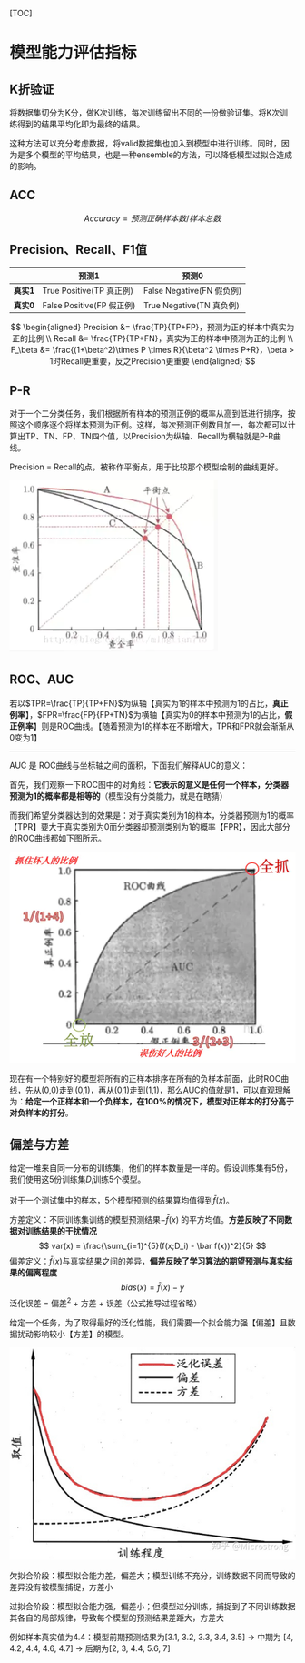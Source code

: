 [TOC]

# 模型能力评估指标

## K折验证

将数据集切分为K分，做K次训练，每次训练留出不同的一份做验证集。将K次训练得到的结果平均化即为最终的结果。

这种方法可以充分考虑数据，将valid数据集也加入到模型中进行训练。同时，因为是多个模型的平均结果，也是一种ensemble的方法，可以降低模型过拟合造成的影响。



## ACC

$$
Accuracy = 预测正确样本数 / 样本总数
$$



## Precision、Recall、F1值

|           | 预测1                     | 预测0                     |
| --------- | ------------------------- | ------------------------- |
| **真实1** | True Positive(TP 真正例)  | False Negative(FN 假负例) |
| **真实0** | False Positive(FP 假正例) | True Negative(TN 真负例)  |

$$
\begin{aligned}
Precision &= \frac{TP}{TP+FP}，预测为正的样本中真实为正的比例 \\
Recall &= \frac{TP}{TP+FN}，真实为正的样本中预测为正的比例 \\
F_\beta &= \frac{(1+\beta^2)\times P \times R}{\beta^2 \times P+R}，\beta > 1时Recall更重要，反之Precision更重要
\end{aligned}
$$

## P-R

对于一个二分类任务，我们根据所有样本的预测正例的概率从高到低进行排序，按照这个顺序逐个将样本预测为正例。这样，每次预测正例数目加一，每次都可以计算出TP、TN、FP、TN四个值，以Precision为纵轴、Recall为横轴就是P-R曲线。

Precision = Recall的点，被称作平衡点，用于比较那个模型绘制的曲线更好。

![img](PR.png)

## ROC、AUC

若以$TPR=\frac{TP}{TP+FN}$为纵轴【真实为1的样本中预测为1的占比，**真正例率**】，$FPR=\frac{FP}{FP+TN}$为横轴【真实为0的样本中预测为1的占比，**假正例率**】则是ROC曲线。【随着预测为1的样本在不断增大，TPR和FPR就会渐渐从0变为1】

------

AUC 是 ROC曲线与坐标轴之间的面积，下面我们解释AUC的意义：

首先，我们观察一下ROC图中的对角线：**它表示的意义是任何一个样本，分类器预测为1的概率都是相等的**（模型没有分类能力，就是在瞎猜）

而我们希望分类器达到的效果是：对于真实类别为1的样本，分类器预测为1的概率【TPR】要大于真实类别为0而分类器却预测类别为1的概率【FPR】，因此大部分的ROC曲线都如下图所示。

![img](auc.png)

现在有一个特别好的模型将所有的正样本排序在所有的负样本前面，此时ROC曲线，先从(0,0)走到(0,1)，再从(0,1)走到(1,1)，那么AUC的值就是1，可以直观理解为：**给定一个正样本和一个负样本，在100%的情况下，模型对正样本的打分高于对负样本的打分**。



## 偏差与方差

给定一堆来自同一分布的训练集，他们的样本数量是一样的。假设训练集有5份，我们使用这5份训练集$D_i$训练5个模型。

对于一个测试集中的样本，5个模型预测的结果算均值得到$\bar f(x)$。

方差定义：不同训练集训练的模型预测结果$-\bar f(x)$ 的平方均值。**方差反映了不同数据对训练结果的干扰情况**
$$
var(x) = \frac{\sum_{i=1}^{5}(f(x;D_i) - \bar f(x))^2}{5}
$$
偏差定义：$\bar f(x)$与真实结果之间的差异，**偏差反映了学习算法的期望预测与真实结果的偏离程度**
$$
bias(x) = \bar f(x) - y
$$
泛化误差 = 偏差$^2$ + 方差 + 误差（公式推导过程省略） 

给定一个任务，为了取得最好的泛化性能，我们需要一个拟合能力强【偏差】且数据扰动影响较小【方差】的模型。



![img](error.jpg)

欠拟合阶段：模型拟合能力差，偏差大；模型训练不充分，训练数据不同而导致的差异没有被模型捕捉，方差小

过拟合阶段：模型拟合能力强，偏差小；但模型过分训练，捕捉到了不同训练数据其各自的局部规律，导致每个模型的预测结果差距大，方差大

例如样本真实值为4.4：模型前期预测结果为[3.1, 3.2, 3.3, 3.4, 3.5]  -> 中期为 [4, 4.2, 4.4, 4.6, 4.7] -> 后期为[2, 3, 4.4, 5.6, 7]

